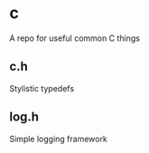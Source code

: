 # c

A repo for useful common C things

## c.h

Stylistic typedefs

## log.h

Simple logging framework